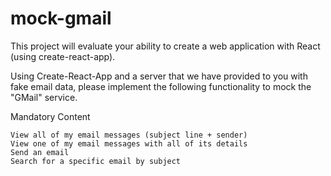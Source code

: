 # mock-gmail

This project will evaluate your ability to create a web application with React (using create-react-app).

Using Create-React-App and a server that we have provided to you with fake email data, please implement the following functionality to mock the "GMail" service.

Mandatory Content

    View all of my email messages (subject line + sender)
    View one of my email messages with all of its details
    Send an email
    Search for a specific email by subject
